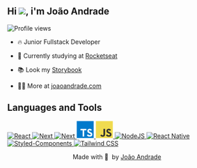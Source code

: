 ## Hi <img src="https://raw.githubusercontent.com/kaueMarques/kaueMarques/master/hi.gif" height="25px">, i'm João Andrade

<p align="left"> 
  <img src="https://komarev.com/ghpvc/?username=joaoandradefilho&color=yellow" alt="Profile views" /> 
</p>

- 🔥 Junior Fullstack Developer 

- 🔭 Currently studying at [Rocketseat](https://github.com/Rocketseat)

- 📚 Look my [Storybook](https://jbandrade-dev.github.io/design-system/)

- 👨‍💻 More at [joaoandrade.com](https://joaoandrade.com)

## Languages and Tools

<p align="left">
  
  <a href="https://pt-br.reactjs.org/docs/getting-started.html" target="_blank" rel="noreferrer">
    <img src="https://cdn4.iconfinder.com/data/icons/logos-3/600/React.js_logo-512.png" alt="React" width="40" height="40" />
  </a>
  
  <a href="https://nextjs.org/docs/getting-started" target="_blank" rel="noreferrer">
    <img src="https://vitejs.dev/logo.svg" alt="Next" width="40" height="40" />
  </a>
  
  <a href="https://nextjs.org/docs/getting-started" target="_blank" rel="noreferrer">
    <img src="https://decodenatura.com/static/fb8aa1bb70c9925ce1ae22dc2711b343/4e9d0/nextjs-logo.png" alt="Next" width="39" height="39" />
  </a>
  
  <a href="https://www.typescriptlang.org/" target="_blank" rel="noreferrer">
    <img src="https://raw.githubusercontent.com/devicons/devicon/master/icons/typescript/typescript-original.svg" alt="typescript" width="40" height="40"/>
  </a>
 
   <a href="https://developer.mozilla.org/en-US/docs/Web/JavaScript" target="_blank" rel="noreferrer">
    <img src="https://raw.githubusercontent.com/devicons/devicon/master/icons/javascript/javascript-original.svg" alt="javascript" width="40" height="40"/>
  </a> 
  
  <a href="https://nodejs.org/en/docs" target="_blank" rel="noreferrer">
    <img src="https://pbs.twimg.com/profile_images/1262824892535373825/BiXDFDDp_400x400.jpg" alt="NodeJS" width="40" height="40" />
  </a>

  <a href="https://reactnative.dev/docs/getting-started" target="_blank" rel="noreferrer">
    <img src="https://d33wubrfki0l68.cloudfront.net/554c3b0e09cf167f0281fda839a5433f2040b349/ecfc9/img/header_logo.svg" alt="React Native" width="40" height="40" />
  </a>

  <a href="https://styled-components.com" target="_blank" rel="noreferrer">
    <img src="https://images.opencollective.com/styled-components/fab37df/logo.png" alt="Styled-Components" width="40" height="40"/>
  </a>  
  <a href="https://tailwindcss.com" target="_blank" rel="noreferrer">
    <img src="https://images.opencollective.com/tailwindcss/5cfb17e/logo/256.png" alt="Tailwind CSS" width="40" height="40"/>
  </a>
</p>


<p align="center">
  Made with 💜&nbsp; by <a href="https://www.linkedin.com/in/jbandrade/">João Andrade</a>
</p>
